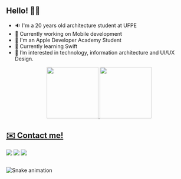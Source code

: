 

##  Hello! 👋🏻

- 🔉 I'm a 20 years old architecture student at UFPE 
- 🔭 Currently working on Mobile development
- 🍎 I'm an Apple Developer Academy Student
- 📝 Currently learning Swift
- 💬 I’m interested in technology, information architecture and UI/UX Design.

<div align="center">
  <a href="https://github.com/thaxz">
  <img height="140em" src="https://github-readme-stats.vercel.app/api?username=thaxz&show_icons=true&theme=dracula&include_all_commits=true&count_private=true"/>
  <img height="140em" src="https://github-readme-stats.vercel.app/api/top-langs/?username=thaxz&layout=compact&langs_count=7&theme=dracula"/>
</div>

  ## ✉️  Contact me! 
  
  <div> 
  <a href = "mailto:thaxzm@gmail.com"><img src="https://img.shields.io/badge/-Gmail-%23333?style=for-the-badge&logo=gmail&logoColor=white" target="_blank"></a>
  <a href="https://www.linkedin.com/in/thaxz" target="_blank"><img src="https://img.shields.io/badge/-LinkedIn-%230077B5?style=for-the-badge&logo=linkedin&logoColor=white" target="_blank"></a> 
  <a href="https://www.behance.net/thaxz" target="_blank"><img src="https://img.shields.io/badge/-Behance-blue?style=for-the-badge&logo=behance&logoColor=white" target="_blank"></a>
    </div>
  
  ##

![Snake animation](https://github.com/thaxz/thaxz/blob/output/github-contribution-grid-snake.svg)
    
  
